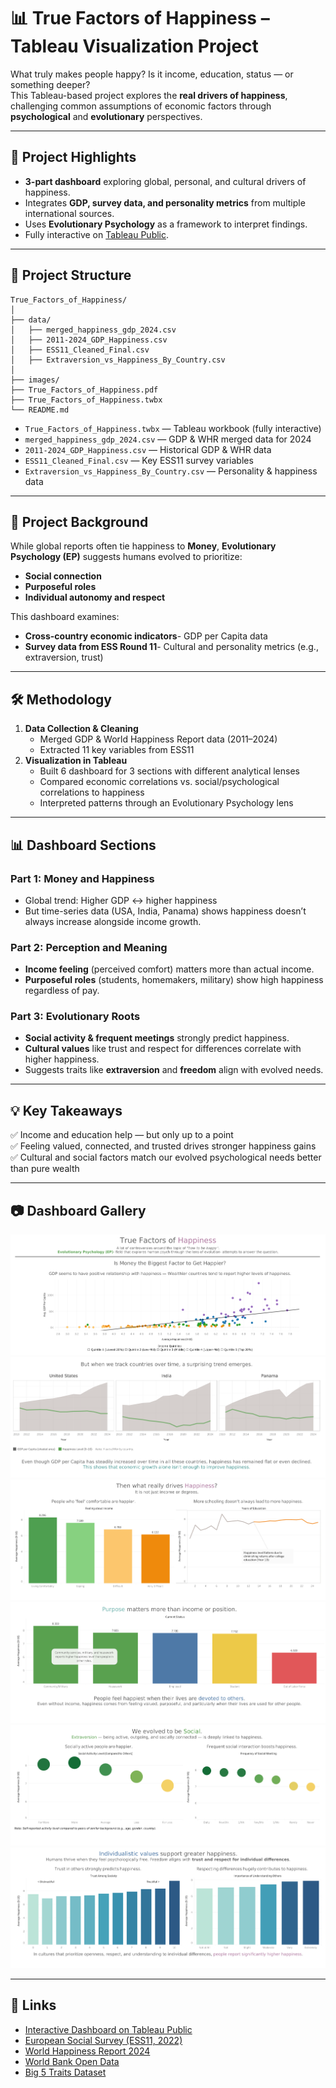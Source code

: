 # 📊 True Factors of Happiness – Tableau Visualization Project

What truly makes people happy? Is it income, education, status — or something deeper?  
This Tableau-based project explores the **real drivers of happiness**, challenging common assumptions of economic factors through **psychological** and **evolutionary** perspectives.

---

## 📌 Project Highlights
- **3-part dashboard** exploring global, personal, and cultural drivers of happiness.
- Integrates **GDP, survey data, and personality metrics** from multiple international sources.
- Uses **Evolutionary Psychology** as a framework to interpret findings.
- Fully interactive on [Tableau Public](https://public.tableau.com/app/profile/weongyu.jeon/viz/TrueFactorsofHappiness/Page1).

---

## 📂 Project Structure
```
True_Factors_of_Happiness/
│
├── data/
│   ├── merged_happiness_gdp_2024.csv
│   ├── 2011-2024_GDP_Happiness.csv
│   ├── ESS11_Cleaned_Final.csv
│   ├── Extraversion_vs_Happiness_By_Country.csv
│
├── images/
├── True_Factors_of_Happiness.pdf
├── True_Factors_of_Happiness.twbx
└── README.md
```

- `True_Factors_of_Happiness.twbx` — Tableau workbook (fully interactive)
- `merged_happiness_gdp_2024.csv` — GDP & WHR merged data for 2024
- `2011-2024_GDP_Happiness.csv` — Historical GDP & WHR data
- `ESS11_Cleaned_Final.csv` — Key ESS11 survey variables
- `Extraversion_vs_Happiness_By_Country.csv` — Personality & happiness data

---

## 🧠 Project Background
While global reports often tie happiness to **Money**, **Evolutionary Psychology (EP)** suggests humans evolved to prioritize:
- **Social connection**
- **Purposeful roles**
- **Individual autonomy and respect**

This dashboard examines:
- **Cross-country economic indicators**- GDP per Capita data
- **Survey data from ESS Round 11**- Cultural and personality metrics (e.g., extraversion, trust)

---

## 🛠️ Methodology
1. **Data Collection & Cleaning**
   - Merged GDP & World Happiness Report data (2011–2024)
   - Extracted 11 key variables from ESS11
2. **Visualization in Tableau**
   - Built 6 dashboard for 3 sections with different analytical lenses
   - Compared economic correlations vs. social/psychological correlations to happiness
   - Interpreted patterns through an Evolutionary Psychology lens

---

## 📊 Dashboard Sections
### **Part 1: Money and Happiness**
- Global trend: Higher GDP ↔ higher happiness  
- But time-series data (USA, India, Panama) shows happiness doesn’t always increase alongside income growth.

### **Part 2: Perception and Meaning**
- **Income feeling** (perceived comfort) matters more than actual income.
- **Purposeful roles** (students, homemakers, military) show high happiness regardless of pay.

### **Part 3: Evolutionary Roots**
- **Social activity & frequent meetings** strongly predict happiness.
- **Cultural values** like trust and respect for differences correlate with higher happiness.
- Suggests traits like **extraversion** and **freedom** align with evolved needs.

---

## 💡 Key Takeaways
✅ Income and education help — but only up to a point  
✅ Feeling valued, connected, and trusted drives stronger happiness gains  
✅ Cultural and social factors match our evolved psychological needs better than pure wealth

---

## 📷 Dashboard Gallery

![](images/Page1.png)
![](images/Page2.png)
![](images/Page3.png)
![](images/Page4.png)
![](images/Page5.png)
![](images/Page6.png)

--- 

## 🔗 Links
- [Interactive Dashboard on Tableau Public](https://public.tableau.com/app/profile/weongyu.jeon/viz/TrueFactorsofHappiness/Page1)  
- [European Social Survey (ESS11, 2022)](https://europeansocialsurvey.org/news/article/third-round-11-data-release-published)  
- [World Happiness Report 2024](https://www.worldhappiness.report/data-sharing/)  
- [World Bank Open Data](https://data.worldbank.org/indicator/NY.GDP.PCAP.CD?)  
- [Big 5 Traits Dataset](https://github.com/automoto/big-five-data?utm)

